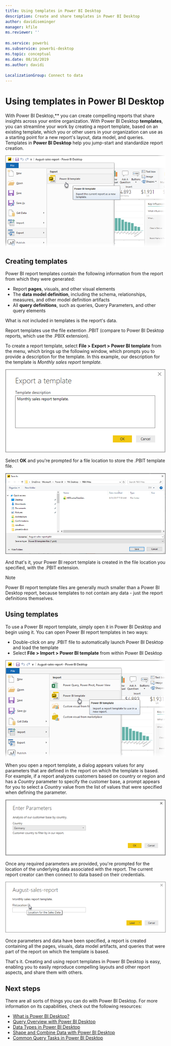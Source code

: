```yaml
---
title: Using templates in Power BI Desktop
description: Create and share templates in Power BI Desktop
author: davidiseminger
manager: kfile
ms.reviewer: ''

ms.service: powerbi
ms.subservice: powerbi-desktop
ms.topic: conceptual
ms.date: 08/16/2019
ms.author: davidi

LocalizationGroup: Connect to data
---
```

# Using templates in Power BI Desktop

With Power BI Desktop,** you can create compelling reports that share insights across your entire organization. With Power BI Desktop **templates**, you can streamline your work by creating a report template, based on an existing template, which you or other users in your organization can use as a starting point for a new report's layout, data model, and queries. Templates in **Power BI Desktop** help you jump-start and standardize report creation.

![Export report as a template](media/desktop-templates/desktop-templates-01.png)

## Creating templates

Power BI report templates contain the following information from the report from which they were generated:

* Report **pages**, visuals, and other visual elements
* The **data model definition**, including the schema, relationships, measures, and other model definition artifacts
* All **query definitions**, such as queries, Query Parameters, and other query elements

What is *not* included in templates is the report's data. 

Report templates use the file extention .PBIT (compare to Power BI Desktop reports, which use the .PBIX extension). 

To create a report template, select **File > Export > Power BI template** from the menu, which brings up the following window, which prompts you to provide a description for the template. In this example, our description for the template is *Monthly sales report template.*

![Export template description dialog](media/desktop-templates/desktop-templates-02.png)

Select **OK** and you're prompted for a file location to store the .PBIT template file.

![Template location](media/desktop-templates/desktop-templates-03.png)

And that's it, your Power BI report template is created in the file location you specified, with the .PBIT extension.

> [!NOTE]
> Power BI report template files are generally much smaller than a Power BI Desktop report, because templates to not contain any data - just the report definitions themselves. 

## Using templates

To use a Power BI report template, simply open it in Power BI Desktop and begin using it. You can open Power BI report templates in two ways:

* Double-click on any .PBIT file to automatically launch Power BI Desktop and load the template
* Select **File > Import > Power BI template** from within Power BI Desktop

![Import a template](media/desktop-templates/desktop-templates-04.png)

When you open a report template, a dialog appears values for any parameters that are defined in the report on which the template is based. For example, if a report analyzes customers based on country or region and has a *Country* parameter to specify the customer base, a prompt appears for you to select a *Country* value from the list of values that were specified when defining the parameter. 

![Specify parameters for a template](media/desktop-templates/desktop-templates-05a.png)

Once any required parameters are provided, you're prompted for the location of the underlying data associated with the report. The current report creator can then connect to data based on their credentials.

![Specify data location for a template](media/desktop-templates/desktop-templates-05.png)

Once parameters and data have been specified, a report is created containing all the pages, visuals, data model artifacts, and queries that were part of the report on which the template is based. 

That's it. Creating and using report templates in Power BI Desktop is easy, enabling you to easily reproduce compelling layouts and other report aspects, and share them with others.

## Next steps
There are all sorts of things you can do with Power BI Desktop. For more information on its capabilities, check out the following resources:

* [What is Power BI Desktop?](desktop-what-is-desktop.md)
* [Query Overview with Power BI Desktop](desktop-query-overview.md)
* [Data Types in Power BI Desktop](desktop-data-types.md)
* [Shape and Combine Data with Power BI Desktop](desktop-shape-and-combine-data.md)
* [Common Query Tasks in Power BI Desktop](desktop-common-query-tasks.md)    
